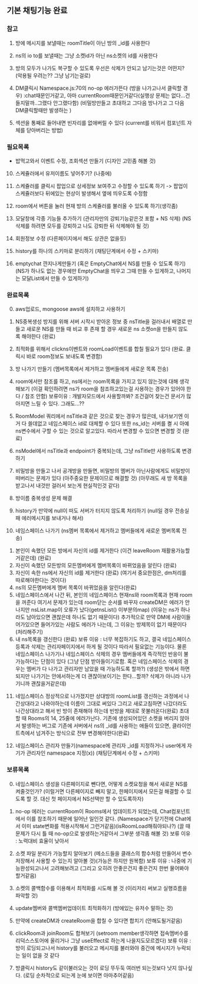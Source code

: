 ## 기본 채팅기능 완료
### 참고

1. 방에 메시지를 보낼때는 roomTitle이 아닌 방의 _id를 사용한다
2. ns의 io to를 보낼때는 그냥 소켓id가 아닌 ns소켓의 id를 사용한다
3. 방의 모두가 나가도 복구할 수 있도록 우선은 삭제가 안되고 남기는것은 어떤지? (악용될 우려는?? 그냥 남기는걸로)
4. DM클릭시 Namespace.js:70의 no-op 에러가뜬다 (방을 나가고나서 클릭할 경우)
:chat때문인거같고, 아마 currentRoom때문인거같다(실행상 문제는 없다...건들지말까..그랬다 안그랬다함)
(비밀방만들고 초대하고 그다음 방나가고 그 다음 DM클릭할때만 발생하는 )

5. 섹션을 통째로 들어내면 빈자리를 없애버릴 수 있다 (current를 비워서 컴포넌트 자체를 닫아버리는 방법)

### 필요목록

<!-- 1. 캘린더항목을 스토어에 만들기 -->

<!-- 2. 스토어에 현재 캘린더, 캘린더리스트 항목을 추가하기
ns클릭시 clickNs가 방목록을 보내주는데, 이때 스케쥴러 목록도 같이 보내주자 -->

<!-- 3. 스토어에 만든 항목을 리스트를 불러올 때 같이 불러오도록 하기 -->

<!-- 4. 서버에서 불러올 항목을 정하기 -->

<!-- 5. 클릭시 스케쥴러를 로드할 수 있도록 하기 -->

<!-- 6. 스케쥴러를 띄우는데는 성공했지만, 현재 스케쥴러id에 맞는 정보를 적용시키고 소켓요청도 보내도록 하기 -->

<!-- 7. 더블클릭(일정삭제)시 삭제구현도 완료하기 (가능하면 x버튼을 추가시켜서 그걸 눌렀을 때 삭제할 수 있도록 하기) -->

<!-- 8. 현재 quitRoom / joinRoomInNs / inviteRoom / sendMessageToClients 에서 Object.keys로 방을 찾거나 하던것을, _id를 보내는 방식으로 바꾸기
(스케쥴러가 추가되면서 이 방식으로 다룰경우 스케쥴러도 join하기때문에 메시지가 전송되지 않거나 오류가 생기는 경우가 있음) -->

<!-- 9. 스케쥴러랑 room을 x를 눌러 끌 수 있도록 하기(룸제외함) -->

* 밥먹고와서 이벤트 수정, 조회섹션 만들기 (디자인 고민좀 해볼 것)

10. 스케쥴러에서 유저이름도 넣어주기? (나중에)

11. 스케쥴러를 클릭시 팝업으로 상세정보 보여주고 수정할 수 있도록 하기
-> 팝업이 스케쥴러보다 뒤에있는 현상이 발생해서 옆에 띄우도록 수정함

10. room에서 버튼을 눌러 현재 방의 스케쥴러를 불러올 수 있도록 하기(생각좀)

5. 모달창에 각종 기능들 추가하기 (관리자만의 강퇴기능같은것 포함 + NS 삭제)
(NS삭제를 하려면 모두를 강퇴하고 나도 강퇴한 뒤 삭제해야 될 것)

2. 회원정보 수정 (다른페이지에서 해도 상관은 없을듯) 

3. history를 하나의 스키마로 분리하기 (채팅단계에서 수정 + 스키마)

6. emptychat 깐지나게만들기 (혹은 EmptyChat에서 NS를 만들 수 있도록 하기)
(NS가 하나도 없는 경우에만 EmptyChat을 띄우고 그때 만들 수 있게하고, 나머지는 모달List에서 만들 수 있게하기)


### 완료목록

0. aws업로드, mongoose aws에 설치하고 사용하기

1. NS중복생성 방지를 위해 서버 시작시 받아온 정보 중 nsTitle을 걸러내서 배열로 만들고
새로운 NS를 만들 때 비교 후 존재 할 경우 새로운 ns 소켓on을 만들지 않도록 해야한다 (완료)

2. 최적화를 위해서 clickns이벤트와 roomLoad이벤트를 합칠 필요가 있다 (완료. 클릭시 바로 room정보도 보내도록 변경함)

3. 방 나가기 만들기 (멤버목록에서 제거하고 멤버들에게 새로운 목록 전송)

4. room에서만 참조를 하고, ns에서는 room목록을 가지고 있지 않는것에 대해 생각해보기
(이걸 확인하려면 ns가 room을 참조하고있는걸 사용하는 경우가 있어야 한다 / 참조 안함)
보류이유 : 개발자모드에서 사용할까봐? 조건걸어 찾는건 문서가 많아지면 느릴 수 있다. 그래도...??

5. RoomModel 쿼리에서 nsTitle과 같은 것으로 찾는 경우가 많은데, 내가보기엔 이거 다 쓸데없고 네임스페이스 id로 대체할 수 있다
또한 ns_id는 서버를 켤 시 아예 ns변수에서 구할 수 있는 것으로 알고있다. 따라서 변경할 수 있으면 변경할 것 (완료)

6. nsModel에서 nsTitle과 endpoint가 중복되는데, 그냥 nsTitle만 사용하도록 변경하기

7. 비밀방을 만들고 나서 공개방을 만들면, 비밀방의 멤버가 아닌사람에게도 비밀방이 떠버리는 문제가 있다 (아주중요한 문제이므로 해결할 것)
(아무래도 새 방 목록을 받고나서 내것만 걸러서 보는게 현실적인것 같다)

8. 방이름 중복생성 문제 해결

9. history가 만약에 null이 떠도 서버가 터지지 않도록 처리하기 (null일 경우 전송실패 에러메시지를 보내거나 해서)


10. 네임스페이스 나가기 (ns멤버 목록에서 제거하고 멤버들에게 새로운 멤버목록 전송)
1) 본인이 속했던 모든 방에서 자신의 id를 제거한다 (이건 leaveRoom 재활용가능할거같은데) (완료)
2) 자신이 속했던 모든방의 모든멤버에게 멤버목록이 바뀌었음을 알린다 (완료)
3) 자신이 속한 ns에서 자신의 id를 제거한다 (완료)
(여기서 중요한점은, dm처리를 따로해야한다는 것이다)
4) ns의 모든멤버에게 멤버 목록이 바뀌었음을 알린다(완료)
5) 네임스페이스에서 나간 뒤, 본인의 네임스페이스 현재ns와 room목록과 현재 room을 꺼준다
여기서 문제가 있는데 room닫는 순서를 바꾸자 createDM은 에러가 안나지만
nsList.map이 오류가 났다(getnsList() 이부분의map) (이유는 ns가 하나라도 남아있으면 괜찮은데 하나도 없기 때문이다)
추가적으로 만약 DM에 사람이들어가있으면 들어가있는 사람도 에러가 나는데, 그 이유는 방제목이 없기 때문이다 (처리해주기)
6) 내 ns목록을 갱신한다 (완료)
보류 이유 : 너무 복잡하기도 하고, 결국 네임스페이스 등록과 삭제는 관리자페이지에서 하게 될 것이다
따라서 필요없는 기능이다. 물론 네임스페이스 나가기나 네임스페이스 삭제의 경우 멤버들에게 즉각적인 반응이 불가능하다는 단점이 있다
(그냥 단점 받아들이기로함. 혹은 네임스페이스 삭제의 경우는 멤버가 다 나가고 관리자만 남았을 때 가능하도록 할까?)
(생성은 밖에서 하면 되지만 나가기는 안에서하는게 더 괜찮아보이기는 한다...할까? 삭제가 아니라 나가기니까 괜찮을거같은데)

11. 네임스페이스 정상적으로 나가졌지만 상대방의 roomList를 갱신하는 과정에서 나간상대라고 나와야하는데 이름이 그대로 써있다
그리고 새로고침하면 나갔더라도 나간상대라고 해서 빈 방이 존재해야 하는데 빈방을 제대로 못불러온다(완료)
초대할 때 Rooms의 14, 25줄에 에러가난다. 기존에 생성되어있던 소켓을 버리지 않아서 발생하는 버그로
기존에 서버에서 ns의 _id를 사용하는 애들이 있으면, 클라이언트측에서 넘겨주는 방식으로 전부 변경해야한다(완료)

12. 네임스페이스 관리자 만들기(namespace에 관리자 _id를 지정하거나 user에게 자기가 관리자인 namespace 지정(x))
(채팅단계에서 수정 + 스키마)


### 보류목록

0. 네임스페이스 생성을 다른페이지로 뺀다면, 어떻게 소켓요청을 해서 새로운 NS를 켜줄것인가?
(이럴거면 다른페이지로 빼지 말고, 한페이지에서 모든걸 해결할 수 있도록 할 것. 대신 첫 페이지에서 NS선택만 할 수 있도록하자)

1. no-op 에러는 currentRoom이 Rooms에서 업데이트가 되었는데, Chat컴포넌트에서 이를 참조하기 때문에 일어난 일인것 같다.
(Namespace가 닫기전에 Chat에서 이미 state변화를 적용시작해서 그런거같음)(isRoomLoad해줘야되나?)
(끌 때 문제가 다시 틀 때 no-op으로 발생하는거같아서 그부분 생각좀 해볼 것)
보류 이유 : 노력대비 효율이 낮아서

2. 소켓 파일 분리가 가능할지 알아보기 (메소드들을 클래스의 함수처럼 만들어서 변수저장해서 사용할 수 있는지 알아볼 것)(가능은 하지만 원복함)
보류 이유 : 나중에 기능완성되고나서 고려해보려고 (그리고 오히려 안좋은건지 좋은건지 한번 물어봐야할거같음)

3. 소켓의 콜백함수를 이용해서 최적화를 시도해 볼 것 (이리저리 써보고 실행흐름을 파악할 것)

4. update멤버와 콜백멤버업데이트 최적화하기 (방에있는 유저수 말하는 것)

5. 만약에 createDM과 createRoom을 합칠 수 있다면 합치기 (안해도될거같음)

10. clickRoom과 joinRoom도 합쳐보기 (setroom member생각하면 접속멤버수를 리덕스스토어에 올리거나 그냥 useEffect로 하는게 나을지도모르겠다) 
보류 이유 : 방이 로딩되고나서 history를 불러오고 메시지를 불러와야 중간에 메시지가 누락되는 일이 없을 것 같다

12. 방클릭시 history도 같이불러오는 것이 로딩 뚜두둑 여러번 되는것보다 낫지 않나싶다. (로딩 순차적으로 되는게 눈에 보이면 아마추어같음)
